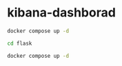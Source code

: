 # kibana-dashborad

```sh
docker compose up -d
```

```sh
cd flask
```

```sh
docker compose up -d
```